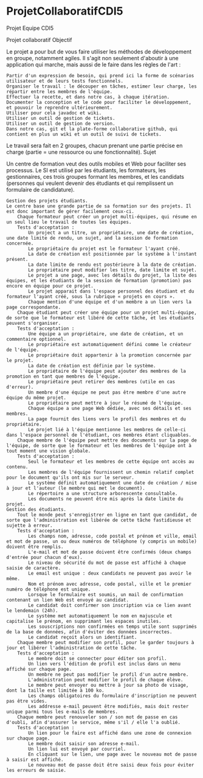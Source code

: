 # ProjetCollaboratifCDI5
Projet Equipe CDI5


Projet collaboratif
Objectif

Le projet a pour but de vous faire utiliser les méthodes de développement en groupe, notamment agiles. Il s'agit non seulement d'aboutir à une application qui marche, mais aussi de le faire dans les règles de l'art :

    Partir d'un expression de besoin, qui prend ici la forme de scénarios utilisateur et de leurs tests fonctionnels.
    Organiser le travail : le découper en tâches, estimer leur charge, les répartir entre les membres de l'équipe.
    Effectuer la recette, et dans notre cas, à chaque itération.
    Documenter la conception et le code pour faciliter le développement, et pouvoir le reprendre ultérieurement.
    Utiliser pour cela javadoc et wiki.
    Utiliser un outil de gestion de tickets.
    Utiliser un outil de gestion de version.
    Dans notre cas, git et la plate-forme collaborative github, qui contient en plus un wiki et un outil de suivi de tickets.

Le travail sera fait en 2 groupes, chacun prenant une partie précise en charge (partie = une ressource ou une fonctionnalité).
Sujet

Un centre de formation veut des outils mobiles et Web pour faciliter ses processus. Le SI est utilisé par les étudiants, les formateurs, les gestionnaires, ces trois groupes formant les membres, et les candidats (personnes qui veulent devenir des étudiants et qui remplissent un formulaire de candidature).

    Gestion des projets étudiants.
    Le centre base une grande partie de sa formation sur des projets. Il est donc important de gérer facilement ceux-ci.
        Chaque formateur peut créer un projet multi-équipes, qui résume en un seul lieu le travail de toutes les équipes.
        Tests d'acceptation :
            Un project a un titre, un propriétaire, une date de création, une date limite de rendu, un sujet, and la session de formation concernée.
            Le propriétaire du projet est le formateur l'ayant créé.
            La date de création est positionnée par le système à l'instant présent.
            La date limite de rendu est postérieure à la date de création.
            Le propriétaire peut modifier les titre, date limite et sujet.
            Le projet a une page, avec les détails du projet, la liste des équipes, et les étudiants de la session de formation (promotion) pas encore en équipe pour ce projet.
            Le projet apparait dans l'espace personnel des étudiant et du formateur l'ayant créé, sous la rubrique « projets en cours ».
            Chaque mention d'une équipe et d'un membre a un lien vers la page correspondante.
        Chaque étudiant peut créer une équipe pour un projet multi-équipe, de sorte que le formateur est libéré de cette tâche, et les étudiants peuvent s'organiser.
        Tests d'acceptation :
            Une équipe a un propriétaire, une date de création, et un commentaire optionnel.
            Le propriétaire est automatiquement défini comme le créateur de l'équipe.
            Le propriétaire doit appartenir à la promotion concernée par le projet.
            La date de création est définie par le système.
            Le propriétaire de l'équipe peut ajouter des membres de la promotion en tant que membres de l'équipe.
            Le propriétaire peut retirer des membres (utile en cas d'erreur).
            Un membre d'une équipe ne peut pas être membre d'une autre équipe du même projet.
            Le propriétaire peut mettre à jour le résumé de l'équipe.
            Chaque équipe a une page Web dédiée, avec ses détails et ses membres.
            La page fournit des liens vers le profil des membres et du propriétaire.
            Le projet lié à l'équipe mentionne les membres de celle-ci dans l'espace personnel de l'étudiant, ces membres étant cliquables.
        Chaque membre de l'équipe peut mettre des documents sur la page de l'équipe, de sorte que le formateur et les membres de l'équipe ont à tout moment une vision globale.
        Tests d'acceptation :
            Seul le formateur et les membres de cette équipe ont accès au contenu.
            Les membres de l'équipe fournissent un chemin relatif complet pour le document qu'ils ont mis sur le serveur.
            Le système définit automatiquement une date de création / mise à jour et l'auteur (le membre qui met le document).
            Le répertoire a une structure arborescente consultable.
            Les documents ne peuvent être mis après la date limite du projet.
    Gestion des étudiants.
        Tout le monde peut s'enregistrer en ligne en tant que candidat, de sorte que l'administration est libérée de cette tâche fastidieuse et sujette à erreur.
        Tests d'acceptation :
            Les champs nom, adresse, code postal et prénom et ville, email et mot de passe, un ou deux numéros de téléphone (y compris un mobile) doivent être remplis.
            L'e-mail et mot de passe doivent être confirmés (deux champs d'entrée pour chacun d'eux).
            Le niveau de sécurité du mot de passe est affiché à chaque saisie de caractère.
            Le email est unique : deux candidats ne peuvent pas avoir le même.
            Nom et prénom avec adresse, code postal, ville et le premier numéro de téléphone est unique.
            Lorsque le formulaire est soumis, un mail de confirmation contenant un lien Web est envoyé au candidat.
            Le candidat doit confirmer son inscription via ce lien avant le lendemain (24h).
            Le système met automatiquement le nom en majuscule et capitalise le prénom, en supprimant les espaces inutiles.
            Les souscriptions non confirmées en temps utile sont supprimés de la base de données, afin d'éviter des données incorrectes.
            Le candidat reçoit alors un identifiant.
        Chaque membre peut modifier son profil, pour le garder toujours à jour et libérer l'administration de cette tâche.
        Tests d'acceptation :
            Le membre doit se connecter pour éditer son profil.
            Un lien vers l'édition de profil est inclus dans un menu affiché sur chaque page.
            Un membre ne peut pas modifier le profil d'un autre membre.
            L'administration peut modifier le profil de chaque élève.
            Le membre peut envoyer ou mettre à jour sa photo de visage, dont la taille est limitée à 100 ko.
            Les champs obligatoires du formulaire d'inscription ne peuvent pas être vides.
            Les addresse e-mail peuvent être modifiés, mais doit rester unique parmi tous les e-mails de membres.
        Chaque membre peut renouveler son / son mot de passe en cas d'oubli, afin d'assurer le service, même s'il / elle l'a oublié.
        Tests d'acceptation :
            Un lien pour le faire est affiché dans une zone de connexion sur chaque page.
            Le membre doit saisir son adresse e-mail.
            Un lien lui est envoyé par courriel.
            En cliquant sur le lien, une page avec le nouveau mot de passe à saisir est affiché.
            Le nouveau mot de passe doit être saisi deux fois pour éviter les erreurs de saisie.

